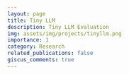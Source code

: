 ```yaml
---
layout: page
title: Tiny LLM
description: Tiny LLM Evaluation
img: assets/img/projects/tinyllm.png
importance: 1
category: Research
related_publications: false
giscus_comments: true
---
```


